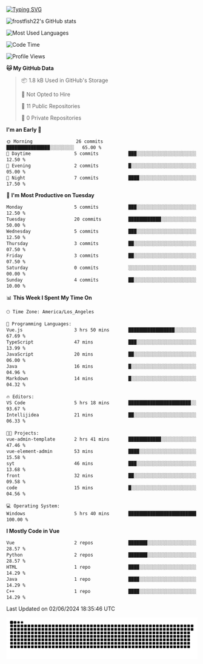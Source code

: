 <!--
**frostfish22/frostfish22** is a ✨ _special_ ✨ repository because its `README.md` (this file) appears on your GitHub profile.

Here are some ideas to get you started:

- 🔭 I’m currently working on ...
- 🌱 I’m currently learning ...
- 👯 I’m looking to collaborate on ...
- 🤔 I’m looking for help with ...
- 💬 Ask me about ...
- 📫 How to reach me: ...
- 😄 Pronouns: ...
- ⚡ Fun fact: ...
-->
[![Typing SVG](https://readme-typing-svg.demolab.com?font=Fira+Code&pause=1000&random=false&width=435&lines=%E5%B0%8F%E9%99%88%E5%90%8C%E5%AD%A6%E7%A5%9D%E4%BD%A0%E7%BC%96%E7%A0%81%E6%84%89%E5%BF%AB%F0%9F%8C%88%F0%9F%A4%AD)](https://git.io/typing-svg)

![frostfish22's GitHub stats](https://github-readme-stats.vercel.app/api?username=frostfish22&bg_color=30,e96443,904e95&title_color=fff&text_color=fff)

![Most Used Languages](https://github-readme-stats.vercel.app/api/top-langs/?username=frostfish22&theme=dark&layout=compact)

<!--START_SECTION:waka-->
![Code Time](http://img.shields.io/badge/Code%20Time-14%20hrs%2021%20mins-blue)

![Profile Views](http://img.shields.io/badge/Profile%20Views-0-blue)

**🐱 My GitHub Data** 

> 📦 1.8 kB Used in GitHub's Storage 
 > 
> 🚫 Not Opted to Hire
 > 
> 📜 11 Public Repositories 
 > 
> 🔑 0 Private Repositories 
 > 
**I'm an Early 🐤** 

```text
🌞 Morning                26 commits          ████████████████░░░░░░░░░   65.00 % 
🌆 Daytime                5 commits           ███░░░░░░░░░░░░░░░░░░░░░░   12.50 % 
🌃 Evening                2 commits           █░░░░░░░░░░░░░░░░░░░░░░░░   05.00 % 
🌙 Night                  7 commits           ████░░░░░░░░░░░░░░░░░░░░░   17.50 % 
```
📅 **I'm Most Productive on Tuesday** 

```text
Monday                   5 commits           ███░░░░░░░░░░░░░░░░░░░░░░   12.50 % 
Tuesday                  20 commits          ████████████░░░░░░░░░░░░░   50.00 % 
Wednesday                5 commits           ███░░░░░░░░░░░░░░░░░░░░░░   12.50 % 
Thursday                 3 commits           ██░░░░░░░░░░░░░░░░░░░░░░░   07.50 % 
Friday                   3 commits           ██░░░░░░░░░░░░░░░░░░░░░░░   07.50 % 
Saturday                 0 commits           ░░░░░░░░░░░░░░░░░░░░░░░░░   00.00 % 
Sunday                   4 commits           ██░░░░░░░░░░░░░░░░░░░░░░░   10.00 % 
```


📊 **This Week I Spent My Time On** 

```text
🕑︎ Time Zone: America/Los_Angeles

💬 Programming Languages: 
Vue.js                   3 hrs 50 mins       █████████████████░░░░░░░░   67.69 % 
TypeScript               47 mins             ███░░░░░░░░░░░░░░░░░░░░░░   13.99 % 
JavaScript               20 mins             ██░░░░░░░░░░░░░░░░░░░░░░░   06.00 % 
Java                     16 mins             █░░░░░░░░░░░░░░░░░░░░░░░░   04.96 % 
Markdown                 14 mins             █░░░░░░░░░░░░░░░░░░░░░░░░   04.32 % 

🔥 Editors: 
VS Code                  5 hrs 18 mins       ███████████████████████░░   93.67 % 
Intellijidea             21 mins             ██░░░░░░░░░░░░░░░░░░░░░░░   06.33 % 

🐱‍💻 Projects: 
vue-admin-template       2 hrs 41 mins       ████████████░░░░░░░░░░░░░   47.46 % 
vue-element-admin        53 mins             ████░░░░░░░░░░░░░░░░░░░░░   15.58 % 
syt                      46 mins             ███░░░░░░░░░░░░░░░░░░░░░░   13.68 % 
front                    32 mins             ██░░░░░░░░░░░░░░░░░░░░░░░   09.58 % 
code                     15 mins             █░░░░░░░░░░░░░░░░░░░░░░░░   04.56 % 

💻 Operating System: 
Windows                  5 hrs 40 mins       █████████████████████████   100.00 % 
```

**I Mostly Code in Vue** 

```text
Vue                      2 repos             ███████░░░░░░░░░░░░░░░░░░   28.57 % 
Python                   2 repos             ███████░░░░░░░░░░░░░░░░░░   28.57 % 
HTML                     1 repo              ████░░░░░░░░░░░░░░░░░░░░░   14.29 % 
Java                     1 repo              ████░░░░░░░░░░░░░░░░░░░░░   14.29 % 
C++                      1 repo              ████░░░░░░░░░░░░░░░░░░░░░   14.29 % 
```




 Last Updated on 02/06/2024 18:35:46 UTC
<!--END_SECTION:waka-->

<picture>
  <source media="(prefers-color-scheme: dark)" srcset="https://raw.githubusercontent.com/frostfish22/frostfish22/output/github-contribution-grid-snake-dark.svg">
  <source media="(prefers-color-scheme: light)" srcset="https://raw.githubusercontent.com/frostfish22/frostfish22/output/github-contribution-grid-snake.svg">
  <img alt="github contribution grid snake animation" src="https://raw.githubusercontent.com/frostfish22/frostfish22/output/github-contribution-grid-snake.svg">
</picture>
